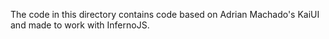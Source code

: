 The code in this directory contains code based on Adrian Machado's KaiUI and
made to work with InfernoJS.
